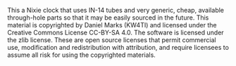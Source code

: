 This a Nixie clock that uses IN-14 tubes and very generic, cheap, available through-hole parts so that it may be easily sourced in the future.  This material is copyrighted by Daniel Marks (KW4TI) and licensed under the Creative Commons License CC-BY-SA 4.0.  The software is licensed under the zlib license.  These are open source licenses that permit commercial use, modification and redistribution with attribution, and require licensees to assume all risk for using the copyrighted materials.
